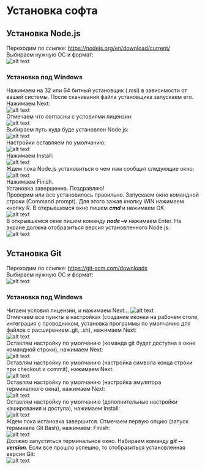 # Установка софта

## Установка Node.js

Переходим по ссылке: https://nodejs.org/en/download/current/  
Выбираем нужную ОС и формат:  
![alt text](img/setup_nodejs_win_001.png "Node.js download page")  

### Установка под Windows

Нажимаем на 32 или 64 битный установщик (.msi) в зависимости от вашей системы. После скачивания файла установщика запускаем его.  
Нажимаем Next:  
![alt text](img/setup_nodejs_win_002.png "Welcome to setup wizard")  
Отмечаем что согласны с условиями лицензии:  
![alt text](img/setup_nodejs_win_003.png "End-User License Agreement")  
Выбираем путь куда буде установлен Node.js:  
![alt text](img/setup_nodejs_win_004.png "Node.js install destination folder")  
Настройки оставляем по умолчанию:  
![alt text](img/setup_nodejs_win_005.png "Custom setup")  
Нажимаем Install:  
![alt text](img/setup_nodejs_win_006.png "Ready to install")  
Ждем пока Node.js установиться о чем нам сообщит следующие окно:
![alt text](img/setup_nodejs_win_007.png "Completed install")  
Нажимаем Finish.  
Установка завершенна. Поздравляю!  
Проверим или все установилось правильно. Запускаем окно командной строки (Command prompt). Для этого зажав кнопку WIN нажимаем кнопку R. В открывшемся окне пишем ***cmd*** и нажимаем OK.  
![alt text](img/setup_nodejs_win_008.png "Run window")  
В открывшемся окне пишем команду ***node –v*** нажимаем Enter. На экране должна отобразиться версия установленного Node.js:  
![alt text](img/setup_nodejs_win_009.png "Command prompt")  

## Установка Git

Переходим по ссылке: https://git-scm.com/downloads  
Выбираем нужную ОС и формат:  
![alt text](img/setup_git_win_001.png "Git download page")  

### Установка под Windows

Читаем условия лицензии, и нажимаем Next:..
![alt text](img/setup_git_win_002.png "GNU General Public License")  
Отмечаем все пункты в настройках (создание иконки на рабочем столе, интеграция с проводником, установка программы по умолчанию для файлов с расширением .git, .sh), нажимаем Next:  
![alt text](img/setup_git_win_003.png "Select components")  
Оставлям настройку по умолчанию (команда git будет доступна в окне командной строки), нажимаем Next:  
![alt text](img/setup_git_win_004.png "git PATH setup")  
Оставлям настройку по умолчанию (настройка символа конца строки при checkout и commit), нажимаем Next:  
![alt text](img/setup_git_win_005.png "setup line ending conversion")  
Оставлям настройку по умолчанию (настройка эмулятора терминалного окна), нажимаем Next:  
![alt text](img/setup_git_win_006.png "configure terminal emulator")  
Оставлям настройку по умолчанию (дополнительные настройки кэширования и доступа), нажимаем Install:  
![alt text](img/setup_git_win_007.png "extra options")  
Ждем пока истановка завершится. Отмечаем первую опцию (запуск терминала Git Bash), нажимаем: Finish:  
![alt text](img/setup_git_win_008.png "complete installation")  
Должно запуститься терминальное окно. Набираем команду ***git --version***. Если все прошло успешно, то отобразиться установленная версия Git:  
![alt text](img/setup_git_win_009.png "check git version in teminal")  